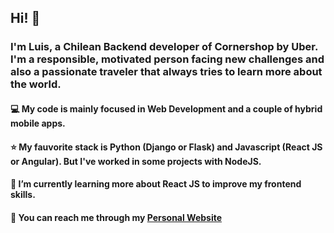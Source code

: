## Hi! 👋

### I'm Luis, a Chilean Backend developer of Cornershop by Uber. I'm a responsible, motivated person facing new challenges and also a passionate traveler that always tries to learn more about the world.

#### 💻 My code is mainly focused in Web Development and a couple of hybrid mobile apps.
#### ⭐ My fauvorite stack is Python (Django or Flask) and Javascript (React JS or Angular). But I've worked in some projects with NodeJS.
#### 🌱 I’m currently learning more about React JS to improve my frontend skills.

#### 💬 You can reach me through my [Personal Website](https://www.lpsoftware.space)
